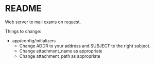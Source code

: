 # README

Web server to mail exams on request.

Things to change:

* app/config/initializers
  - Change ADDR to your address and SUBJECT to the right subject.
  - Change attachment_name as appropriate
  - Change attachment_path as appropriate
